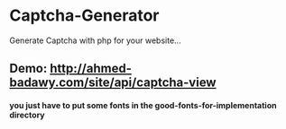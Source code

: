 # Captcha-Generator
 Generate Captcha with php for your website...


## Demo: http://ahmed-badawy.com/site/api/captcha-view

#### you just have to put some fonts in the good-fonts-for-implementation directory ####


